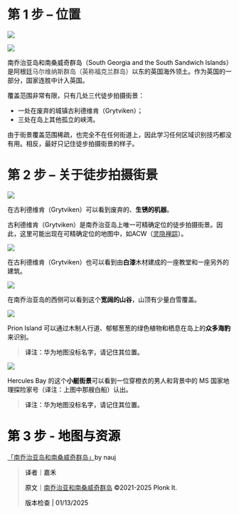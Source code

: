 # 第 1 步 – 位置
![](https://cdn.nlark.com/yuque/0/2023/png/35193536/1698915574496-d2025ffb-1e58-4915-a982-78ba79812852.png)

![](https://cdn.nlark.com/yuque/0/2023/png/35193536/1698917039468-cd25b2c0-6da9-4b22-a63f-e55c4b7bfcb0.png)

<font style="color:rgb(0, 0, 0);">南乔治亚岛和南桑威奇群岛（South Georgia and the South Sandwich Islands）是阿根廷</font><font style="color:rgb(51, 51, 51);">马尔维纳斯群岛（英称福克兰群岛）</font><font style="color:rgb(0, 0, 0);">以东的英国海外领土。作为英国的一部分，国家连胜中计入英国。</font>

<font style="color:rgb(0, 0, 0);">覆盖范围非常有限，只有几处三代徒步拍摄街景：</font>

+ <font style="color:rgb(0, 0, 0);">一处在废弃的城镇古利德维肯（Grytviken）；</font>
+ <font style="color:rgb(0, 0, 0);">三处在岛上其他孤立的峡湾。</font>

<font style="color:rgb(0, 0, 0);">由于街景覆盖范围稀疏，也完全不在任何街道上，因此学习任何区域识别技巧都没有用。相反，最好只记住徒步拍摄街景的样子。</font>

# 第 2 步 – 关于徒步拍摄街景
![](https://cdn.nlark.com/yuque/0/2023/png/35193536/1698915578602-1f7901a3-adc7-48b0-ac77-f047a83d383e.png)

<font style="color:rgb(0, 0, 0);">在古利德维肯（Grytviken）可以看到废弃的、</font>**<font style="color:rgb(0, 0, 0);">生锈的机器</font>**<font style="color:rgb(0, 0, 0);">。</font>

<font style="color:rgb(0, 0, 0);">古利德维肯（Grytviken）是南乔治亚岛上唯一可精确定位的徒步拍摄街景。因此，这里可能出现在可精确定位的地图中，如ACW（</font>[灵隐禅踪](https://tuxun.fun/maps_detail?mapsId=1678)<font style="color:rgb(0, 0, 0);">）。</font>

![](https://cdn.nlark.com/yuque/0/2023/png/35193536/1698915577791-191aca9f-f7ba-4e6a-8cc3-723b774f92bc.png)

<font style="color:rgb(0, 0, 0);">在古利德维肯（Grytviken）也可以看到由</font>**<font style="color:rgb(0, 0, 0);">白漆</font>**<font style="color:rgb(0, 0, 0);">木材建成的一座教堂和一座另外的建筑。</font>

![](https://cdn.nlark.com/yuque/0/2023/png/35193536/1698915578911-31a7409e-bfc8-42d8-b348-acb52bfbf653.png)

<font style="color:rgb(0, 0, 0);">在南乔治亚岛的西侧可以看到这个</font>**<font style="color:rgb(0, 0, 0);">宽阔的山谷</font>**<font style="color:rgb(0, 0, 0);">，山顶有少量白雪覆盖。</font>

![](https://cdn.nlark.com/yuque/0/2023/png/35193536/1698915581766-8396e773-2cc2-4729-a6d1-f196c68b7846.png)

<font style="color:rgb(0, 0, 0);">Prion Island 可以通过木制人行道、郁郁葱葱的绿色植物和栖息在岛上的</font>**<font style="color:rgb(0, 0, 0);">众多海豹</font>**<font style="color:rgb(0, 0, 0);">来识别。</font>

> <font style="color:rgb(0, 0, 0);">译注：华为地图没标名字，请记住其位置。</font>
>

![](https://cdn.nlark.com/yuque/0/2023/png/35193536/1698915577956-ce56b0eb-1abb-4480-8a4e-0eddbbd94789.png)

<font style="color:rgb(0, 0, 0);">Hercules Bay 的这个</font>**<font style="color:rgb(0, 0, 0);">小艇街景</font>**<font style="color:rgb(0, 0, 0);">可以看到一位穿橙衣的男人和背景中的 MS 国家地理探险家号（译注：上图中那艘白船）认出。</font>

> <font style="color:rgb(0, 0, 0);">译注：华为地图没标名字，请记住其位置。</font>
>

# <font style="color:rgb(0, 0, 0);">第 3 步 - 地图与资源</font>
[「南乔治亚岛和南桑威奇群岛」](https://tuxun.fun/maps_detail?mapsId=1520)<font style="color:rgb(0, 0, 0);">by nauj</font>

<font style="color:rgb(0, 0, 0);"></font>

> <font style="color:rgb(0, 0, 0);">译者｜嘉禾</font>
>
> <font style="color:rgb(0, 0, 0);">原文｜</font>[南乔治亚和南桑威奇群岛](https://www.plonkit.net/south-georgia-sandwich-islands)<font style="color:rgb(0, 0, 0);"> </font><font style="color:rgb(0, 0, 0);">©</font><font style="color:rgb(0, 0, 0);">2021-2025 Plonk It.</font>
>
> <font style="color:rgb(0, 0, 0);">版本检查 | 01/13/2025</font>
>

